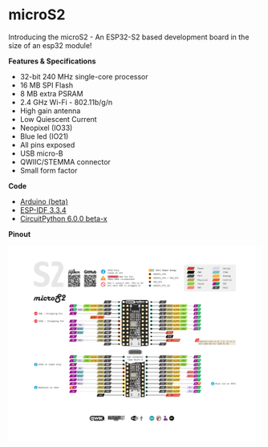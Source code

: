 # microS2
Introducing the microS2 - An ESP32-S2 based development board in the size of an esp32 module!

**Features & Specifications**
 - 32-bit 240 MHz single-core processor
 - 16 MB SPI Flash
 - 8 MB extra PSRAM
 - 2.4 GHz Wi-Fi - 802.11b/g/n
 - High gain antenna
 - Low Quiescent Current
 - Neopixel (IO33)
 - Blue led (IO21)
 - All pins exposed
 - USB micro-B
 - QWIIC/STEMMA connector
 - Small form factor

**Code**
- [Arduino (beta)](https://github.com/espressif/arduino-esp32/tree/esp32s2)
- [ESP-IDF 3.3.4](https://github.com/espressif/esp-idf)
- [CircuitPython 6.0.0 beta-x](https://circuitpython.org/board/microdev_micro_s2/)

**Pinout**

![Pin Functions](docs/microS2-pinout.png)
